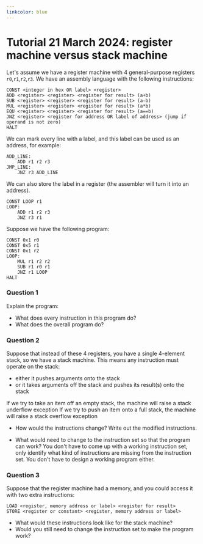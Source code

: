 ```yaml
---
linkcolor: blue
---
```

# Tutorial 21 March 2024: register machine versus stack machine

Let's assume we have a register machine with 4 general-purpose registers `r0`,`r1`,`r2`,`r3`.
We have an assembly language with the following instructions:

	CONST <integer in hex OR label> <register> 
	ADD <register> <register> <register for result> (a+b)
	SUB <register> <register> <register for result> (a-b)
	MUL <register> <register> <register for result> (a*b)
	EQU <register> <register> <register for result> (a==b)
	JNZ <register> <register for address OR label of address> (jump if operand is not zero)
	HALT

We can mark every line with a label, and this label can be used as an address, for example:

	ADD_LINE:
		ADD r1 r2 r3
	JMP_LINE:
		JNZ r3 ADD_LINE

We can also store the label in a register (the assembler will turn it into an address).

	CONST LOOP r1
	LOOP:
		ADD r1 r2 r3
		JNZ r3 r1


Suppose we have the following program:

	CONST 0x1 r0
	CONST 0x5 r1
	CONST 0x1 r2
	LOOP:
		MUL r1 r2 r2
		SUB r1 r0 r1
		JNZ r1 LOOP
	HALT

### Question 1

Explain the program:
* What does every instruction in this program do?
* What does the overall program do?

### Question 2

Suppose that instead of these 4 registers, you have a single 4-element stack, so we have a stack machine. This means any instruction must operate on the stack: 
- either it pushes arguments onto the stack 
- or it takes arguments off the stack and pushes its result(s) onto the stack

If we try to take an item off an empty stack, the machine will raise a stack underflow exception
If we try to push an item onto a full stack, the machine will raise a stack overflow exception

* How would the instructions change? Write out the modified instructions.

* What would need to change to the instruction set so that the program can work? You don't have to come up with a working instruction set, only identify what kind of instructions are missing from the instruction set. You don't have to design a working program either.

### Question 3

Suppose that the register machine had a memory, and you could access it with two extra instructions:

	LOAD <register, memory address or label> <register for result>
	STORE <register or constant> <register, memory address or label>

* What would these instructions look like for the stack machine?
* Would you still need to change the instruction set to make the program work?



